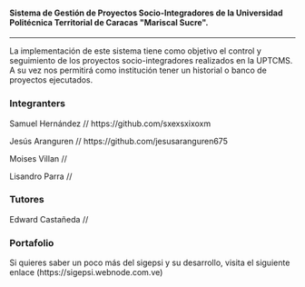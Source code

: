 
<h4>
	Sistema de Gestión de Proyectos Socio-Integradores de la Universidad Politécnica Territorial de Caracas "Mariscal Sucre".
</h4>
<hr>
<p>
	La implementación de este sistema tiene como objetivo el control y seguimiento de los proyectos socio-integradores realizados en la UPTCMS. A su vez nos permitirá como institución tener un historial o banco de proyectos ejecutados.
</p>


### Integranters

<p>Samuel Hernández // https://github.com/sxexsxixoxm</p>

<p>Jesús Aranguren // https://github.com/jesusaranguren675</p>

<p>Moises Villan //</p>

<p>Lisandro Parra //</p>

### Tutores

<p>Edward Castañeda //</p>

### Portafolio

<p>
	Si quieres saber un poco más del sigepsi y su desarrollo, visita el siguiente enlace 
	(https://sigepsi.webnode.com.ve)
</p>

